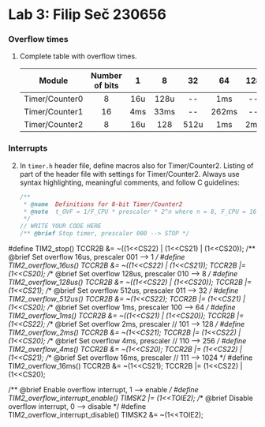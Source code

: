 # Lab 3: Filip Seč 230656

### Overflow times

1. Complete table with overflow times.

   | **Module** | **Number of bits** | **1** | **8** | **32** | **64** | **128** | **256** | **1024** |
   | :-: | :-: | :-: | :-: | :-: | :-: | :-: | :-: | :-: |
   | Timer/Counter0 | 8  |   16u  | 128u  | --   | 1ms  | --  | 4ms | 16ms |
   | Timer/Counter1 | 16 |   4ms  |  33ms | --   | 262ms| --  | 1s  | 4s   |
   | Timer/Counter2 | 8  |   16u  |  128  | 512u | 1ms  | 2ms | 4ms | 16ms |

### Interrupts

2. In `timer.h` header file, define macros also for Timer/Counter2. Listing of part of the header file with settings for Timer/Counter2. Always use syntax highlighting, meaningful comments, and follow C guidelines:

   ```c
   /**
    * @name  Definitions for 8-bit Timer/Counter2
    * @note  t_OVF = 1/F_CPU * prescaler * 2^n where n = 8, F_CPU = 16 MHz
    */
   // WRITE YOUR CODE HERE
   /** @brief Stop timer, prescaler 000 --> STOP */
#define TIM2_stop()           TCCR2B &= ~((1<<CS22) | (1<<CS21) | (1<<CS20));
/** @brief Set overflow 16us, prescaler 001 --> 1 */
#define TIM2_overflow_16us()   TCCR2B &= ~((1<<CS22) | (1<<CS21)); TCCR2B |= (1<<CS20);
/** @brief Set overflow 128us, prescaler 010 --> 8 */
#define TIM2_overflow_128us()  TCCR2B &= ~((1<<CS22) | (1<<CS20)); TCCR2B |= (1<<CS21);
/** @brief Set overflow 512us, prescaler 011 --> 32 */
#define TIM2_overflow_512us() TCCR2B &= ~(1<<CS22); TCCR2B |= (1<<CS21) | (1<<CS20);
/** @brief Set overflow 1ms, prescaler 100 --> 64 */
#define TIM2_overflow_1ms()    TCCR2B &= ~((1<<CS21) | (1<<CS20)); TCCR2B |= (1<<CS22);
/** @brief Set overflow 2ms, prescaler // 101 --> 128 */
#define TIM2_overflow_2ms()    TCCR2B &= ~(1<<CS21); TCCR2B |= (1<<CS22) | (1<<CS20);
/** @brief Set overflow 4ms, prescaler // 110 --> 256 */
#define TIM2_overflow_4ms()    TCCR2B &= ~(1<<CS20); TCCR2B |= (1<<CS22) | (1<<CS21);
/** @brief Set overflow 16ms, prescaler // 111 --> 1024 */
#define TIM2_overflow_16ms()    TCCR2B &= ~(1<<CS21); TCCR2B |= (1<<CS22) | (1<<CS20);

/** @brief Enable overflow interrupt, 1 --> enable */
#define TIM2_overflow_interrupt_enable()  TIMSK2 |= (1<<TOIE2);
/** @brief Disable overflow interrupt, 0 --> disable */
#define TIM2_overflow_interrupt_disable() TIMSK2 &= ~(1<<TOIE2);

   ```
